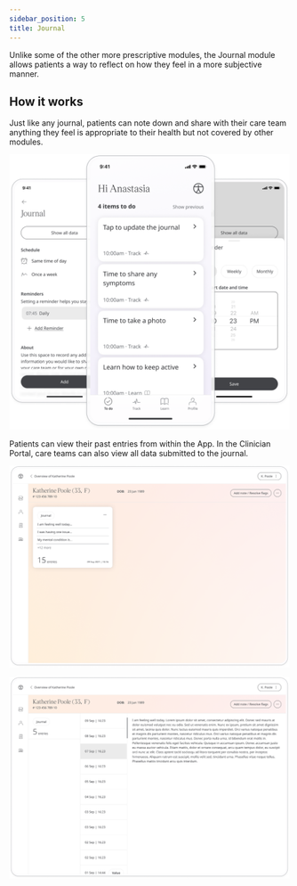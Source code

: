 ```yaml
---
sidebar_position: 5
title: Journal
---
```


Unlike some of the other more prescriptive modules, the Journal module allows patients a way to reflect on how they feel in a more subjective manner.

## How it works

Just like any journal, patients can note down and share with their care team anything they feel is appropriate to their health but not covered by other modules.

![Adding to the journal](./assets/journal.png)

Patients can view their past entries from within the App. In the Clinician Portal, care teams can also view all data submitted to the journal.

![Journal in clinician portal](./assets/cp-patient-summary-journal.png)

![Journal in clinician portal](./assets/cp-module-details-journal.png)
